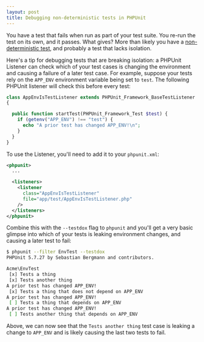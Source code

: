 ```yaml
---
layout: post
title: Debugging non-deterministic tests in PHPUnit
---
```


You have a test that fails when run as part of your test suite. You re-run the test on its own, and it passes. What gives? More than likely you have a [non-deterministic test](https://martinfowler.com/articles/nonDeterminism.html), and probably a test that lacks isolation.

Here's a tip for debugging tests that are breaking isolation: a PHPUnit Listener can check which of your test cases is changing the environment and causing a failure of a later test case. For example, suppose your tests rely on the `APP_ENV` environment variable being set to `test`. The following PHPUnit listener will check this before every test:

```php
class AppEnvIsTestListener extends PHPUnit_Framework_BaseTestListener
{

  public function startTest(PHPUnit_Framework_Test $test) {
    if (getenv("APP_ENV") !== "test") {
      echo "A prior test has changed APP_ENV!\n";
    }
  }
}
```

To use the Listener, you'll need to add it to your `phpunit.xml`:

```xml
<phpunit>
  ...

  <listeners>
    <listener
      class="AppEnvIsTestListener"
      file="app/test/AppEnvIsTestListener.php"
    />
  </listeners>
</phpunit>
```

Combine this with the `--testdox` flag to `phpunit` and you'll get a very basic glimpse into which of your tests is leaking environment changes, and causing a later test to fail:

```sh
$ phpunit --filter EnvTest --testdox
PHPUnit 5.7.27 by Sebastian Bergmann and contributors.

Acme\EnvTest
 [x] Tests a thing
 [x] Tests another thing
A prior test has changed APP_ENV!
 [x] Tests a thing that does not depend on APP_ENV
A prior test has changed APP_ENV!
 [ ] Tests a thing that depends on APP_ENV
A prior test has changed APP_ENV!
 [ ] Tests another thing that depends on APP_ENV
 ```

Above, we can now see that the `Tests another thing` test case is leaking a change to `APP_ENV` and is likely
causing the last two tests to fail.
